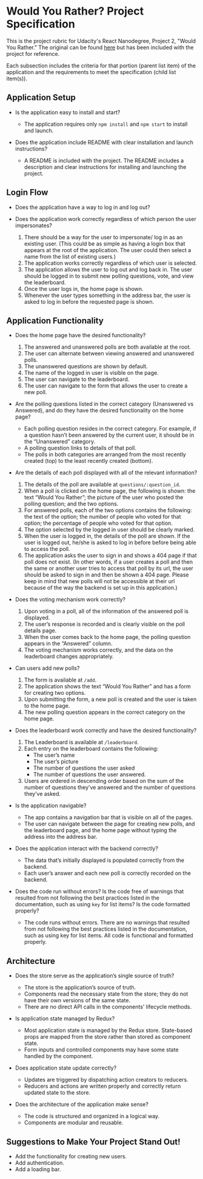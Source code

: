 # Would You Rather? Project Specification
This is the project rubric for Udacity's React Nanodegree, Project 2, "Would You Rather." The original can be found [here](https://review.udacity.com/#!/rubrics/1567/view) but has been included with the project for reference.

Each subsection includes the criteria for that portion (parent list item) of the application and the requirements to meet the specification (child list item(s)).

## Application Setup
- Is the application easy to install and start?
    - The application requires only `npm install` and `npm start` to install and launch.

- Does the application include README with clear installation and launch instructions?
    - A README is included with the project. The README includes a description and clear instructions for installing and launching the project.

## Login Flow
- Does the application have a way to log in and log out?

- Does the application work correctly regardless of which person the user impersonates?
    1. There should be a way for the user to impersonate/ log in as an existing user. (This could be as simple as having a login box that appears at the root of the application. The user could then select a name from the list of existing users.)
    1. The application works correctly regardless of which user is selected.
    1. The application allows the user to log out and log back in. The user should be logged in to submit new polling questions, vote, and view the leaderboard.
    1. Once the user logs in, the home page is shown.
    1. Whenever the user types something in the address bar, the user is asked to log in before the requested page is shown.

## Application Functionality
- Does the home page have the desired functionality?
    1. The answered and unanswered polls are both available at the root.
    1. The user can alternate between viewing answered and unanswered polls.
    1. The unanswered questions are shown by default.
    1. The name of the logged in user is visible on the page.
    1. The user can navigate to the leaderboard.
    1. The user can navigate to the form that allows the user to create a new poll.

- Are the polling questions listed in the correct category (Unanswered vs Answered), and do they have the desired functionality on the home page?
    - Each polling question resides in the correct category. For example, if a question hasn’t been answered by the current user, it should be in the “Unanswered” category.
    - A polling question links to details of that poll.
    - The polls in both categories are arranged from the most recently created (top) to the least recently created (bottom).

- Are the details of each poll displayed with all of the relevant information?
    1. The details of the poll are available at `questions/:question_id`.
    1. When a poll is clicked on the home page, the following is shown:
    the text “Would You Rather”;
    the picture of the user who posted the polling question; and
    the two options.
    1. For answered polls, each of the two options contains the following:
    the text of the option;
    the number of people who voted for that option;
    the percentage of people who voted for that option.
    1. The option selected by the logged in user should be clearly marked.
    1. When the user is logged in, the details of the poll are shown. If the user is logged out, he/she is asked to log in before before being able to access the poll.
    1. The application asks the user to sign in and shows a 404 page if that poll does not exist. (In other words, if a user creates a poll and then the same or another user tries to access that poll by its url, the user should be asked to sign in and then be shown a 404 page. Please keep in mind that new polls will not be accessible at their url because of the way the backend is set up in this application.)

- Does the voting mechanism work correctly?
    1. Upon voting in a poll, all of the information of the answered poll is displayed.
    1. The user’s response is recorded and is clearly visible on the poll details page.
    1. When the user comes back to the home page, the polling question appears in the “Answered” column.
    1. The voting mechanism works correctly, and the data on the leaderboard changes appropriately.

- Can users add new polls?
    1. The form is available at `/add`.
    1. The application shows the text “Would You Rather” and has a form for creating two options.
    1. Upon submitting the form, a new poll is created and the user is taken to the home page.
    1. The new polling question appears in the correct category on the home page.

- Does the leaderboard work correctly and have the desired functionality?
    1. The Leaderboard is available at `/leaderboard`.
    1. Each entry on the leaderboard contains the following:
        - The user’s name
        - The user’s picture
        - The number of questions the user asked
        - The number of questions the user answered.
    1. Users are ordered in descending order based on the sum of the number of questions they’ve answered and the number of questions they’ve asked.

- Is the application navigable?
    - The app contains a navigation bar that is visible on all of the pages.
    - The user can navigate between the page for creating new polls, and the leaderboard page, and the home page without typing the address into the address bar.

- Does the application interact with the backend correctly?
    - The data that’s initially displayed is populated correctly from the backend.
    - Each user’s answer and each new poll is correctly recorded on the backend.

- Does the code run without errors? Is the code free of warnings that resulted from not following the best practices listed in the documentation, such as using `key` for list items? Is the code formatted properly?
    - The code runs without errors. There are no warnings that resulted from not following the best practices listed in the documentation, such as using key for list items. All code is functional and formatted properly.

## Architecture
- Does the store serve as the application’s single source of truth?
    - The store is the application’s source of truth.
    - Components read the necessary state from the store; they do not have their own versions of the same state.
    - There are no direct API calls in the components' lifecycle methods.

- Is application state managed by Redux?
    - Most application state is managed by the Redux store. State-based props are mapped from the store rather than stored as component state.
    - Form inputs and controlled components may have some state handled by the component.

- Does application state update correctly?
    - Updates are triggered by dispatching action creators to reducers.
    - Reducers and actions are written properly and correctly return updated state to the store.

- Does the architecture of the application make sense?
    - The code is structured and organized in a logical way.
    - Components are modular and reusable.

## Suggestions to Make Your Project Stand Out!
- Add the functionality for creating new users.
- Add authentication.
- Add a loading bar.
